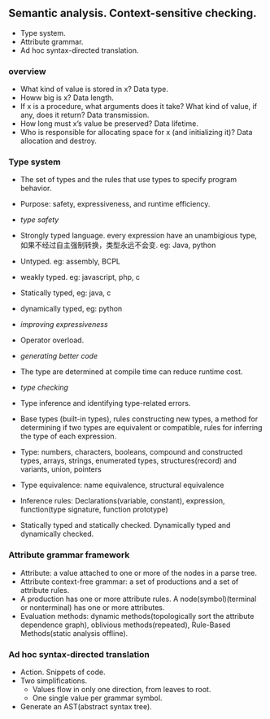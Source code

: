 ## Semantic analysis. Context-sensitive checking.
- Type system.
- Attribute grammar.
- Ad hoc syntax-directed translation.

### overview
- What kind of value is stored in x?  Data type.
- Howw big is x? Data length.
- If x is a procedure, what arguments does it take? What kind of value, if any, does it return? Data transmission.
- How long must x’s value be preserved? Data lifetime.
- Who is responsible for allocating space for x (and initializing it)? Data allocation and destroy.

### Type system
- The set of types and the rules that use types to specify program behavior.
- Purpose: safety, expressiveness, and runtime efficiency.

- *type safety*
- Strongly typed language. every expression have an unambigious type, 如果不经过自主强制转换，类型永远不会变. eg: Java, python
- Untyped. eg: assembly, BCPL
- weakly typed. eg: javascript, php, c
- Statically typed, eg: java, c
- dynamically typed, eg: python

- *improving expressiveness*
- Operator overload.

- *generating better code*
- The type are determined at compile time can reduce runtime cost.

- *type checking*
- Type inference and identifying type-related errors.
- Base types (built-in types), rules constructing new types, a method for determining if two types are equivalent or compatible, rules for inferring the type of each expression.
- Type: numbers, characters, booleans, compound and constructed types, arrays, strings, enumerated types, structures(record) and variants, union, pointers
- Type equivalence: name equivalence, structural equivalence
- Inference rules: Declarations(variable, constant), expression, function(type signature, function prototype)
- Statically typed and statically checked. Dynamically typed and dynamically checked.

### Attribute grammar framework
- Attribute: a value attached to one or more of the nodes in a parse tree.
- Attribute context-free grammar: a set of productions and a set of attribute rules.
- A production has one or more attribute rules. A node(symbol)(terminal or nonterminal) has one or more attributes.
- Evaluation methods: dynamic methods(topologically sort the attribute dependence graph), oblivious methods(repeated), Rule-Based Methods(static analysis offline).

### Ad hoc syntax-directed translation
- Action. Snippets of code.
- Two simplifications.
	- Values flow in only one direction, from leaves to root.
	- One single value per grammar symbol.
- Generate an AST(abstract syntax tree).


